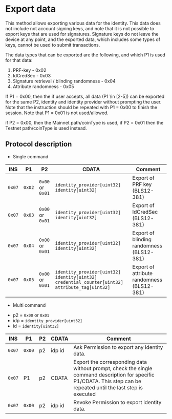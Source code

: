# Export data

This method allows exporting various data for the identity. This data does not include not account signing keys, and note that it is not possible to export keys that are used for signatures. 
Signature keys do not leave the device at any point, and the exported data, which includes some types of keys, cannot be used to submit transactions.

The data types that can be exported are the following, and which P1 is used for that data:

1. PRF-key                                   - 0x02
1. IdCredSec                                 - 0x03
2. Signature retrieval / blinding randomness - 0x04
3. Attribute randomness                      - 0x05

If P1 = 0x00, then the if user accepts, all data (P1 \in [2-5]) can be exported for the same P2, identity and identity provider without prompting the user. Note that the instruction should be repeated with P1 = 0x00 to finish the session.
Note that P1 = 0x01 is not used/allowed.

if P2 = 0x00, then the Mainnet path/coinType is used, if P2 = 0x01 then the Testnet path/coinType is used instead.

## Protocol description

* Single command

| INS | P1 | P2 | CDATA | Comment |
|-----|--------|--------|------------|----|
| `0x07` | `0x02` | `0x00` or `0x01` | `identity_provider[uint32] identity[uint32]` | Export of PRF key (BLS12-381) |
| `0x07` | `0x03` | `0x00` or `0x01` | `identity_provider[uint32] identity[uint32]` | Export of IdCredSec (BLS12-381) | 
| `0x07` | `0x04` | `0x00` or `0x01` | `identity_provider[uint32] identity[uint32]` | Export of blinding randomness (BLS12-381) |
| `0x07` | `0x05` | `0x00` or `0x01` | `identity_provider[uint32] identity[uint32] credential_counter[uint32] attribute_tag[uint32]` | Export of attribute randomness (BLS12-381) |

* Multi command

- p2 = `0x00` or `0x01`
- idp = `identity_provider[uint32]`
- id = `identity[uint32]`

| INS | P1 | P2 | CDATA | Comment |
|-----|--------|--------|------------|----|
| `0x07` | `0x00` | p2 | idp id | Ask Permission to export any identity data. |
| `0x07` | P1 | p2 | CDATA | Export the corresponding data without prompt, check the single command description for specific P1/CDATA. This step can be repeated until the last step is executed |
| `0x07` | `0x00` | p2 | idp id | Revoke Permission to export identity data. |
